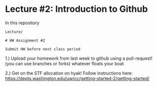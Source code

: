# Lecture #2: Introduction to Github

In this repository 

```
Lecture/

# HW Assignment #2

Submit HW before next class period

```
1.) Upload your homework from last week to github using a pull-request! (you can use branches or forks) whatever floats your boat 

2.) Get on the STF allocation on hyak! Follow instructions here: https://depts.washington.edu/uwrcc/getting-started-2/getting-started/
